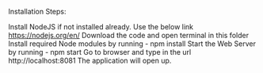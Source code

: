 Installation Steps:

Install NodeJS if not installed already. Use the below link https://nodejs.org/en/
Download the code and open terminal in this folder
Install required Node modules by running - npm install
Start the Web Server by running - npm start
Go to browser and type in the url http://localhost:8081
The application will open up.
